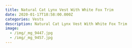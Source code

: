 ```yaml
---
title: Natural Cat Lynx Vest With White Fox Trim
date: 2020-01-17T18:58:00.000Z
categories: Vests
description: Natural Cat Lynx Vest With White Fox Trim
image:
  - /img/_mg_9447.jpg
  - /img/_mg_9457.jpg
---
```


